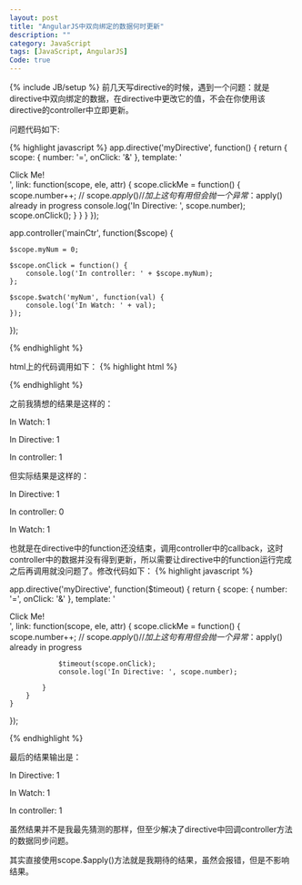 ```yaml
---
layout: post
title: "AngularJS中双向绑定的数据何时更新"
description: ""
category: JavaScript
tags: [JavaScript, AngularJS]
Code: true
---
```

{% include JB/setup %}
前几天写directive的时候，遇到一个问题：就是directive中双向绑定的数据，在directive中更改它的值，不会在你使用该directive的controller中立即更新。

问题代码如下:

{% highlight javascript %}
 app.directive('myDirective', function() {
    return {
        scope: {
            number: '=',
            onClick: '&'
        },
        template: '<div ng-click="clickMe()">Click Me!</div>',
        link: function(scope, ele, attr) {
            scope.clickMe = function() {
                scope.number++;
                // scope.$apply() // 加上这句有用但会抛一个异常：$apply() already in progress
                console.log('In Directive: ', scope.number);
                scope.onClick();
            }
        }
    }
});

app.controller('mainCtr', function($scope) {

    $scope.myNum = 0;

    $scope.onClick = function() {
        console.log('In controller: ' + $scope.myNum);
    };

    $scope.$watch('myNum', function(val) {
        console.log('In Watch: ' + val);
    });
});

{% endhighlight %}

html上的代码调用如下：
{% highlight html %}
<div my-directive number="myNum" on-click="onClick()"></div>
{% endhighlight %}

之前我猜想的结果是这样的：

In Watch: 1

In Directive: 1

In controller: 1

但实际结果是这样的：

In Directive: 1

In controller: 0

In Watch: 1


也就是在directive中的function还没结束，调用controller中的callback，这时controller中的数据并没有得到更新，所以需要让directive中的function运行完成之后再调用就没问题了。修改代码如下：
{% highlight javascript %}

 app.directive('myDirective', function($timeout) {
    return {
        scope: {
            number: '=',
            onClick: '&'
        },
        template: '<div ng-click="clickMe()">Click Me!</div>',
        link: function(scope, ele, attr) {
            scope.clickMe = function() {
                scope.number++;
                // scope.$apply() // 加上这句有用但会抛一个异常：$apply() already in progress
                
                $timeout(scope.onClick);
                console.log('In Directive: ', scope.number);
                
            }
        }
    }
});

{% endhighlight %}

最后的结果输出是：

In Directive:  1

In Watch: 1

In controller: 1


虽然结果并不是我最先猜测的那样，但至少解决了directive中回调controller方法的数据同步问题。

其实直接使用scope.$apply()方法就是我期待的结果，虽然会报错，但是不影响结果。
